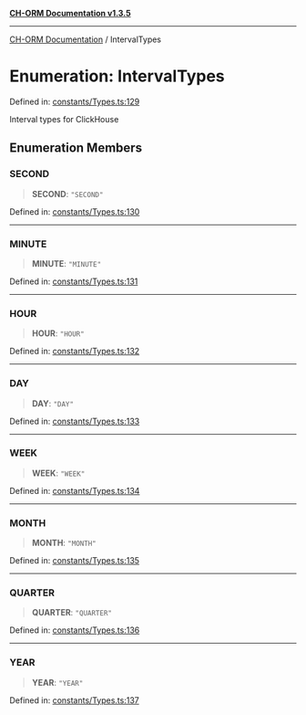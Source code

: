 [**CH-ORM Documentation v1.3.5**](../README.md)

***

[CH-ORM Documentation](../globals.md) / IntervalTypes

# Enumeration: IntervalTypes

Defined in: [constants/Types.ts:129](https://github.com/iarayan/ch-orm/blob/main/src/constants/Types.ts#L129)

Interval types for ClickHouse

## Enumeration Members

### SECOND

> **SECOND**: `"SECOND"`

Defined in: [constants/Types.ts:130](https://github.com/iarayan/ch-orm/blob/main/src/constants/Types.ts#L130)

***

### MINUTE

> **MINUTE**: `"MINUTE"`

Defined in: [constants/Types.ts:131](https://github.com/iarayan/ch-orm/blob/main/src/constants/Types.ts#L131)

***

### HOUR

> **HOUR**: `"HOUR"`

Defined in: [constants/Types.ts:132](https://github.com/iarayan/ch-orm/blob/main/src/constants/Types.ts#L132)

***

### DAY

> **DAY**: `"DAY"`

Defined in: [constants/Types.ts:133](https://github.com/iarayan/ch-orm/blob/main/src/constants/Types.ts#L133)

***

### WEEK

> **WEEK**: `"WEEK"`

Defined in: [constants/Types.ts:134](https://github.com/iarayan/ch-orm/blob/main/src/constants/Types.ts#L134)

***

### MONTH

> **MONTH**: `"MONTH"`

Defined in: [constants/Types.ts:135](https://github.com/iarayan/ch-orm/blob/main/src/constants/Types.ts#L135)

***

### QUARTER

> **QUARTER**: `"QUARTER"`

Defined in: [constants/Types.ts:136](https://github.com/iarayan/ch-orm/blob/main/src/constants/Types.ts#L136)

***

### YEAR

> **YEAR**: `"YEAR"`

Defined in: [constants/Types.ts:137](https://github.com/iarayan/ch-orm/blob/main/src/constants/Types.ts#L137)
